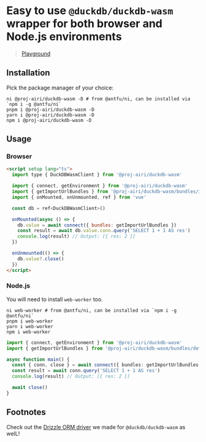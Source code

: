 # Easy to use `@duckdb/duckdb-wasm` wrapper for both browser and Node.js environments

> [Playground](https://drizzle-orm-duckdb-wasm.netlify.app/)

## Installation

Pick the package manager of your choice:

```shell
ni @proj-airi/duckdb-wasm -D # from @antfu/ni, can be installed via `npm i -g @antfu/ni`
pnpm i @proj-airi/duckdb-wasm -D
yarn i @proj-airi/duckdb-wasm -D
npm i @proj-airi/duckdb-wasm -D
```

## Usage

### Browser

```html
<script setup lang="ts">
  import type { DuckDBWasmClient } from '@proj-airi/duckdb-wasm'

  import { connect, getEnvironment } from '@proj-airi/duckdb-wasm'
  import { getImportUrlBundles } from '@proj-airi/duckdb-wasm/bundles/import-url-browser'
  import { onMounted, onUnmounted, ref } from 'vue'

  const db = ref<DuckDBWasmClient>()

  onMounted(async () => {
    db.value = await connect({ bundles: getImportUrlBundles })
    const result = await db.value.conn.query('SELECT 1 + 1 AS res')
    console.log(result) // Output: [{ res: 2 }]
  })

  onUnmounted(() => {
    db.value?.close()
  })
</script>
```

### Node.js

You will need to install `web-worker` too.

```shell
ni web-worker # from @antfu/ni, can be installed via `npm i -g @antfu/ni`
pnpm i web-worker
yarn i web-worker
npm i web-worker
```

```typescript
import { connect, getEnvironment } from '@proj-airi/duckdb-wasm'
import { getImportUrlBundles } from '@proj-airi/duckdb-wasm/bundles/default-node'

async function main() {
  const { conn, close } = await connect({ bundles: getImportUrlBundles })
  const result = await conn.query('SELECT 1 + 1 AS res')
  console.log(result) // Output: [{ res: 2 }]

  await close()
}
```

## Footnotes

Check out the [Drizzle ORM driver](https://github.com/proj-airi/duckdb-wasm/blob/main/packages/drizzle-duckdb-wasm/README.md) we made for `@duckdb/duckdb-wasm` as welL!
